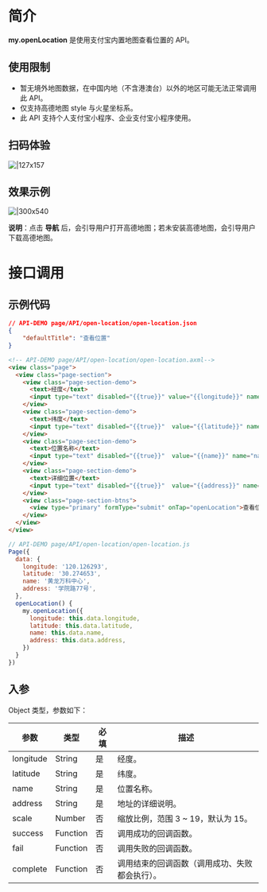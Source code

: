 
# 简介
**my.openLocation** 是使用支付宝内置地图查看位置的 API。

## 使用限制
- 暂无境外地图数据，在中国内地（不含港澳台）以外的地区可能无法正常调用此 API。
- 仅支持高德地图 style 与火星坐标系。
- 此 API 支持个人支付宝小程序、企业支付宝小程序使用。

## 扫码体验
![|127x157](https://gw.alipayobjects.com/zos/skylark-tools/public/files/d24dde5bf8bd8b7c34f38dd33b8c589b.jpeg#align=left&display=inline&height=157&margin=%5Bobject%20Object%5D&originHeight=157&originWidth=127&status=done&style=stroke&width=127)

## 效果示例
![|300x540](https://gw.alipayobjects.com/zos/skylark-tools/public/files/5468fba94664d5e279a2acc5ed365ac6.gif#align=left&display=inline&height=540&margin=%5Bobject%20Object%5D&originHeight=540&originWidth=300&status=done&style=stroke&width=300)

**说明**：点击 **导航** 后，会引导用户打开高德地图；若未安装高德地图，会引导用户下载高德地图。

# 接口调用
## 示例代码
```json
// API-DEMO page/API/open-location/open-location.json
{
    "defaultTitle": "查看位置"
}
```

```html
<!-- API-DEMO page/API/open-location/open-location.axml-->
<view class="page">
  <view class="page-section">
    <view class="page-section-demo">
      <text>经度</text>
      <input type="text" disabled="{{true}}" value="{{longitude}}" name="longitude"></input>
    </view>
    <view class="page-section-demo">
      <text>纬度</text>
      <input type="text" disabled="{{true}}"  value="{{latitude}}" name="latitude"></input>
    </view>
    <view class="page-section-demo">
      <text>位置名称</text>
      <input type="text" disabled="{{true}}"  value="{{name}}" name="name"></input>
    </view>
    <view class="page-section-demo">
      <text>详细位置</text>
      <input type="text" disabled="{{true}}"  value="{{address}}" name="address"></input>
    </view>
    <view class="page-section-btns">
      <view type="primary" formType="submit" onTap="openLocation">查看位置</view>
    </view>
  </view>
</view>
```

```javascript
// API-DEMO page/API/open-location/open-location.js
Page({
  data: {
    longitude: '120.126293',
    latitude: '30.274653',
    name: '黄龙万科中心',
    address: '学院路77号',
  },
  openLocation() {
    my.openLocation({
      longitude: this.data.longitude,
      latitude: this.data.latitude,
      name: this.data.name,
      address: this.data.address,
    })
  }
})
```

## 入参
Object 类型，参数如下：

| **参数** | **类型** | **必填** | **描述** |
| --- | --- | --- | --- |
| longitude | String | 是 | 经度。 |
| latitude | String | 是 | 纬度。 |
| name | String | 是 | 位置名称。 |
| address | String | 是 | 地址的详细说明。 |
| scale | Number | 否 | 缩放比例，范围 3 ~ 19，默认为 15。 |
| success | Function | 否 | 调用成功的回调函数。 |
| fail | Function | 否 | 调用失败的回调函数。 |
| complete | Function | 否 | 调用结束的回调函数（调用成功、失败都会执行）。 |
